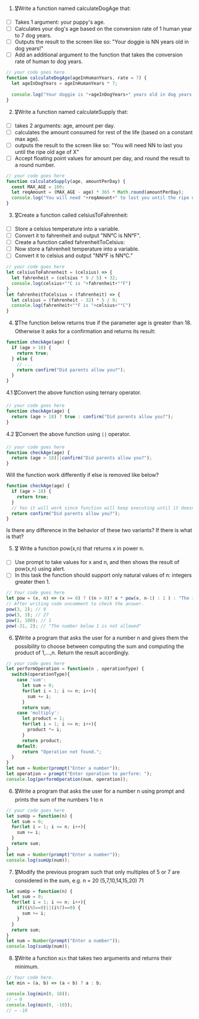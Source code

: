 1. 🎖Write a function named calculateDogAge that:
  * [ ] Takes 1 argument: your puppy's age.
  * [ ] Calculates your dog's age based on the conversion rate of 1 human year to 7 dog years.
  * [ ] Outputs the result to the screen like so: "Your doggie is NN years old in dog years!"
  * [ ] Add an additional argument to the function that takes the conversion rate of human to dog years.

```js
// your code goes here
function calculateDogAge(ageInHumanYears, rate = 7) {
  let ageInDogYears = ageInHumanYears * 7;
  
  console.log("Your doggie is "+ageInDogYears+" years old in dog years!")
}
```
2. 🎖Write a function named calculateSupply that:
  * [ ] takes 2 arguments: age, amount per day.
  * [ ] calculates the amount consumed for rest of the life (based on a constant max age).
  * [ ] outputs the result to the screen like so: "You will need NN to last you until the ripe old age of X"
  * [ ] Accept floating point values for amount per day, and round the result to a round number.

```js
// your code goes here
function calculateSupply(age, amountPerDay) {
  const MAX_AGE = 100;
  let reqAmount = (MAX_AGE - age) * 365 * Math.round(amountPerDay);
  console.log("You will need "+reqAmount+" to last you until the ripe old age of "+MAX_AGE);
}
```
3. 🎖Create a function called celsiusToFahrenheit:
  * [ ] Store a celsius temperature into a variable.
  * [ ] Convert it to fahrenheit and output "NN°C is NN°F".
  * [ ] Create a function called fahrenheitToCelsius:
  * [ ] Now store a fahrenheit temperature into a variable.
  * [ ] Convert it to celsius and output "NN°F is NN°C."

```js
// your code goes here
let celsiusToFahrenheit = (celsius) => {
  let fahrenheit = (celsius * 9 / 5) + 32; 
  console.log(celsius+"°C is "+fahrenheit+"°F")
}
let fahrenheitToCelsius = (fahrenheit) => {
  let celsius = (fahrenheit - 32) * 5 / 9; 
  console.log(fahrenheit+"°F is "+celsius+"°C")
}
```
4. 🎖The function below returns true if the parameter age is greater than 18. Otherwise it asks for a confirmation and returns its result:

```js
function checkAge(age) {
  if (age > 18) {
    return true;
  } else {
    // ...
    return confirm("Did parents allow you?");
  }
}
```
  4.1 🎖Convert the above function using ternary operator.
  ```js
  // your code goes here
  function checkAge(age) {
    return (age > 18) ? true : confirm("Did parents allow you?");
  }
  ```

  4.2 🎖Convert the above function using `||` operator.
  ```js
  // your code goes here
  function checkAge(age) {
    return (age > 18)||confirm("Did parents allow you?");
  }
  ```
Will the function work differently if else is removed like below?

```js
function checkAge(age) {
  if (age > 18) {
    return true;
  }
  // Yes it will work since function will keep executing until it doesn't return any value.
  return confirm("Did parents allow you?");
}
```
Is there any difference in the behavior of these two variants? If there is what is that?


5. 🎖 Write a function pow(x,n) that returns x in power n.

  * [ ] Use prompt to take values for x and n, and then shows the result of pow(x,n) using alert.
  * [ ] In this task the function should support only natural values of n: integers greater then 1.

```js
// Your code goes here
let pow = (x, n) => (x >= 0) ? ((n > 0)? x * pow(x, n-1) : 1 ) : "The integers below 1 is not allowed";
// After writing code uncomment to check the answer.
pow(3, 2); // 9
pow(3, 3); // 27
pow(1, 100); // 1
pow(-31, 2); // "The number below 1 is not allowed"
```

6. 🎖Write a program that asks the user for a number n and gives them the possibility to choose between computing the sum and computing the product of 1,…,n. Return the result accordingly.

```js
// your code goes here
let performOperation = function(n , operationType) {
  switch(operationType){  
    case 'sum':
      let sum = 0;
      for(let i = 1; i <= n; i++){
        sum += i;
      }
      return sum;
    case 'multiply':
      let product = 1;
      for(let i = 1; i <= n; i++){
        product *= i;
      }
      return product;
    default:
      return "Operation not found.";
  }
}
let num = Number(prompt("Enter a number"));
let operation = prompt("Enter operation to perform: ");
console.log(performOperation(num, operation));
```
6. 🎖Write a program that asks the user for a number n using prompt and prints the sum of the numbers 1 to n

```js
// your code goes here
let sumUp = function(n) {
  let sum = 0;
  for(let i = 1; i <= n; i++){
    sum += i;
  }
  return sum;
}
let num = Number(prompt("Enter a number"));
console.log(sumUp(num));

```
7. 🎖Modify the previous program such that only multiples of 5 or 7 are considered in the sum, e.g. n = 20 (5,7,10,14,15,20) 71

```js
let sumUp = function(n) {
  let sum = 0;
  for(let i = 1; i <= n; i++){
    if((i%5==0)||(i%7)==0) {
      sum += i;
    }
  }
  return sum;
}
let num = Number(prompt("Enter a number"));
console.log(sumUp(num));

```

8. 🎖Write a function `min` that takes two arguments and returns their minimum.

```js
// Your code here.
let min = (a, b) => (a < b) ? a : b;

console.log(min(0, 10));
// → 0
console.log(min(0, -10));
// → -10
```